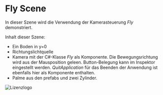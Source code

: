 # Fly Scene
In dieser Szene wird die Verwendung der Kamerasteuerung *Fly* demonstriert.

Inhalt dieser Szene:

- Ein Boden in y=0
- Richtungslichtquelle
- Kamera mit der C#-Klasse *Fly* als Komponente.  Die Bewegungsrichtung wird aus der Mausposition
geleen. Button-Belegung kann im Inspektor eingestellt werden. *QuitApplication* für das Beenden
der Anwendung ist ebenfalls hier als Komponente enthalten.
- Palme aus den prefabs und zwei Zylinder.


![Lizenzlogo](https://licensebuttons.net/l/by-nc-sa/3.0/de/88x31.png)

